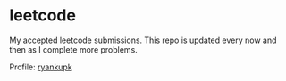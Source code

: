 # leetcode

My accepted leetcode submissions. This repo is updated every now and then as I complete more problems. 

Profile: [ryankupk](https://leetcode.com/u/ryankupk/)
